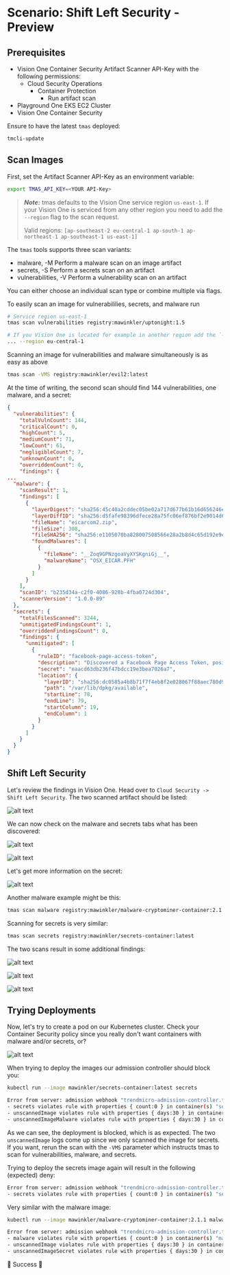# Scenario: Shift Left Security - Preview

## Prerequisites

- Vision One Container Security Artifact Scanner API-Key with the following permissions:
    - Cloud Security Operations
        - Container Protection
            - Run artifact scan
- Playground One EKS EC2 Cluster
- Vision One Container Security

Ensure to have the latest `tmas` deployed:

```sh
tmcli-update
```

## Scan Images

First, set the Artifact Scanner API-Key as an environment variable:

```sh
export TMAS_API_KEY=<YOUR API-Key>
```

> ***Note:*** tmas defaults to the Vision One service region `us-east-1`. If your Vision One is serviced from any other region you need to add the `--region` flag to the scan request.
> 
> Valid regions: `[ap-southeast-2 eu-central-1 ap-south-1 ap-northeast-1 ap-southeast-1 us-east-1]`

The `tmas` tools supports three scan variants:

- malware, -M          Perform a malware scan on an image artifact
- secrets, -S          Perform a secrets scan on an artifact
- vulnerabilities, -V  Perform a vulnerability scan on an artifact

You can either choose an individual scan type or combine multiple via flags.

To easily scan an image for vulnerabililies, secrets, and malware run

```sh
# Service region us-east-1
tmas scan vulnerabilities registry:mawinkler/uptonight:1.5

# If you Vision One is located for example in another region add the `--region` parameter
... --region eu-central-1
```

Scanning an image for vulnerabilities and malware simultaneously is as easy as above

```sh
tmas scan -VMS registry:mawinkler/evil2:latest
```

At the time of writing, the second scan should find 144 vulnerabilities, one malware, and a secret:

```json
{
  "vulnerabilities": {
    "totalVulnCount": 144,
    "criticalCount": 0,
    "highCount": 5,
    "mediumCount": 71,
    "lowCount": 61,
    "negligibleCount": 7,
    "unknownCount": 0,
    "overriddenCount": 0,
    "findings": { 
...
  "malware": {
    "scanResult": 1,
    "findings": [
      {
        "layerDigest": "sha256:45c40a2cddec05be02a717d677b61b16d656246e0f6995e7c58a788db29b8aed",
        "layerDiffID": "sha256:d5fafe98396dfece28a75fc06ef876bf2e9014d62d908f8296a925bab92ab4b9",
        "fileName": "eicarcom2.zip",
        "fileSize": 308,
        "fileSHA256": "sha256:e1105070ba828007508566e28a2b8d4c65d192e9eaf3b7868382b7cae747b397",
        "foundMalwares": [
          {
            "fileName": "__Zoq9GPNzgoaVyXYSKgniGj__",
            "malwareName": "OSX_EICAR.PFH"
          }
        ]
      }
    ],
    "scanID": "b235d34a-c2f0-4086-928b-4fba0724d304",
    "scannerVersion": "1.0.0-89"
  },
  "secrets": {
    "totalFilesScanned": 3244,
    "unmitigatedFindingsCount": 1,
    "overriddenFindingsCount": 0,
    "findings": {
      "unmitigated": [
        {
          "ruleID": "facebook-page-access-token",
          "description": "Discovered a Facebook Page Access Token, posing a risk of unauthorized access to Facebook accounts and personal data exposure.",
          "secret": "eaacd63db236f47bdcc19e3bea7026a7",
          "location": {
            "layerID": "sha256:dc0585a4b8b71f7f4eb8f2e028067f88aec780d9ab40c948a8d431c1aeadeeb5",
            "path": "/var/lib/dpkg/available",
            "startLine": 78,
            "endLine": 79,
            "startColumn": 19,
            "endColumn": 1
          }
        }
      ]
    }
  }
}
```

## Shift Left Security

Let's review the findings in Vision One. Head over to `Cloud Security -> Shift Left Security`. The two scanned artifact should be listed:

![alt text](images/sls-01.png "Artifacts")

We can now check on the malware and secrets tabs what has been discovered:

![alt text](images/sls-03.png "Malware")

![alt text](images/sls-04.png "Secrets")

Let's get more information on the secret:

![alt text](images/sls-05.png "Facebook")

Another malware example might be this:

```sh
tmas scan malware registry:mawinkler/malware-cryptominer-container:2.1.1
```

Scanning for secrets is very similar:

```sh
tmas scan secrets registry:mawinkler/secrets-container:latest
```

The two scans result in some additional findings:

![alt text](images/sls-07.png "Artifacts")

![alt text](images/sls-08.png "Malwares")

![alt text](images/sls-09.png "Secrets")

## Trying Deployments

Now, let's try to create a pod on our Kubernetes cluster. Check your Container Security policy since you really don't want containers with malware and/or secrets, or? 

![alt text](images/sls-10.png "Policy")

When trying to deploy the images our admission controller should block you:

```sh
kubectl run --image mawinkler/secrets-container:latest secrets
```

```sh
Error from server: admission webhook "trendmicro-admission-controller.trendmicro-system.svc" denied the request: 
- secrets violates rule with properties { count:0 } in container(s) "secrets" (block).
- unscannedImage violates rule with properties { days:30 } in container(s) "secrets" (log).
- unscannedImageMalware violates rule with properties { days:30 } in container(s) "secrets" (log).
```

As we can see, the deployment is blocked, which is as expected. The two `unscannedImage` logs come up since we only scanned the image for secrets. If you want, rerun the scan with the `-VMS` parameter which instructs tmas to scan for vulnerabilities, malware, and secrets.

Trying to deploy the secrets image again will result in the following (expected) deny:

```sh
Error from server: admission webhook "trendmicro-admission-controller.trendmicro-system.svc" denied the request: 
- secrets violates rule with properties { count:0 } in container(s) "secrets" (block).
```

Very similar with the malware image:

```sh
kubectl run --image mawinkler/malware-cryptominer-container:2.1.1 malware
```

```sh
Error from server: admission webhook "trendmicro-admission-controller.trendmicro-system.svc" denied the request: 
- malware violates rule with properties { count:0 } in container(s) "malware" (block).
- unscannedImage violates rule with properties { days:30 } in container(s) "malware" (log).
- unscannedImageSecret violates rule with properties { days:30 } in container(s) "malware" (log).
```

🎉 Success 🎉
